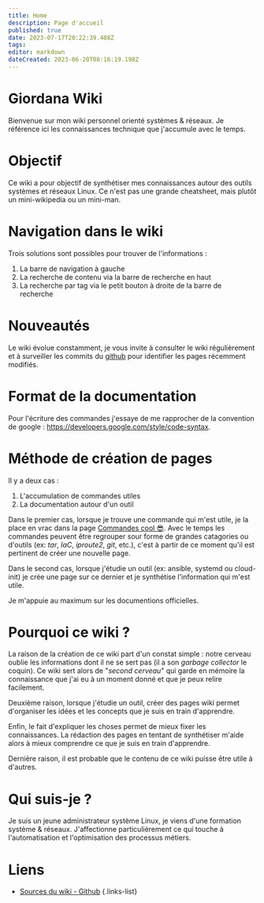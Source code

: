 ```yaml
---
title: Home
description: Page d'accueil
published: true
date: 2023-07-17T20:22:39.408Z
tags: 
editor: markdown
dateCreated: 2023-06-20T08:16:19.198Z
---
```


# Giordana Wiki
Bienvenue sur mon wiki personnel orienté systèmes & réseaux. Je référence ici les connaissances technique que j'accumule avec le temps.

# Objectif
Ce wiki a pour objectif de synthétiser mes connaissances autour des outils systèmes et réseaux Linux. Ce n'est pas une grande cheatsheet, mais plutôt un mini-wikipedia ou un mini-man.

# Navigation dans le wiki
Trois solutions sont possibles pour trouver de l'informations :
1. La barre de navigation à gauche
2. La recherche de contenu via la barre de recherche en haut
3. La recherche par tag via le petit bouton à droite de la barre de recherche

# Nouveautés
Le wiki évolue constamment, je vous invite à consulter le wiki régulièrement et à surveiller les commits du [github](https://github.com/danaelg/giordana-wiki) pour identifier les pages récemment modifiés. 

# Format de la documentation
Pour l'écriture des commandes j'essaye de me rapprocher de la convention de google : https://developers.google.com/style/code-syntax.

# Méthode de création de pages
Il y a deux cas  :
1. L'accumulation de commandes utiles
2. La documentation autour d'un outil

Dans le premier cas, lorsque je trouve une commande qui m'est utile, je la place en vrac dans la page [Commandes cool 😎](/cool-commands). Avec le temps les commandes peuvent être regrouper sour forme de grandes catagories ou d'outils (ex: *tar*, *IaC*, *iproute2*, *git*, etc.), c'est à partir de ce moment qu'il est pertinent de créer une nouvelle page.

Dans le second cas, lorsque j'étudie un outil (ex: ansible, systemd ou cloud-init) je crée une page sur ce dernier et je synthétise l'information qui m'est utile.

Je m'appuie au maximum sur les documentions officielles.

# Pourquoi ce wiki ?
La raison de la création de ce wiki part d'un constat simple : notre cerveau oublie les informations dont il ne se sert pas (il a son *garbage collector* le coquin). Ce wiki sert alors de "*second cerveau*" qui garde en mémoire la connaissance que j'ai eu à un moment donné et que je peux relire facilement.

Deuxième raison, lorsque j'étudie un outil, créer des pages wiki permet d'organiser les idées et les concepts que je suis en train d'apprendre.

Enfin, le fait d'expliquer les choses permet de mieux fixer les connaissances. La rédaction des pages en tentant de synthétiser m'aide alors à mieux comprendre ce que je suis en train d'apprendre.

Dernière raison, il est probable que le contenu de ce wiki puisse être utile à d'autres.


# Qui suis-je ?
Je suis un jeune administrateur système Linux, je viens d'une formation système & réseaux. J'affectionne particulièrement ce qui touche à l'automatisation et l'optimisation des processus métiers.

# Liens
- [Sources du wiki - Github](https://github.com/danaelg/giordana-wiki)
{.links-list}